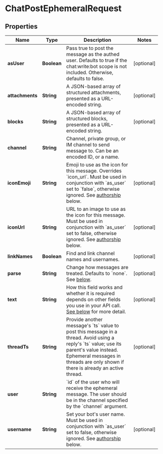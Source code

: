 

# ChatPostEphemeralRequest


## Properties

| Name | Type | Description | Notes |
|------------ | ------------- | ------------- | -------------|
|**asUser** | **Boolean** | Pass true to post the message as the authed user. Defaults to true if the chat:write:bot scope is not included. Otherwise, defaults to false. |  [optional] |
|**attachments** | **String** | A JSON-based array of structured attachments, presented as a URL-encoded string. |  [optional] |
|**blocks** | **String** | A JSON-based array of structured blocks, presented as a URL-encoded string. |  [optional] |
|**channel** | **String** | Channel, private group, or IM channel to send message to. Can be an encoded ID, or a name. |  |
|**iconEmoji** | **String** | Emoji to use as the icon for this message. Overrides &#x60;icon_url&#x60;. Must be used in conjunction with &#x60;as_user&#x60; set to &#x60;false&#x60;, otherwise ignored. See [authorship](https://slack.dev) below. |  [optional] |
|**iconUrl** | **String** | URL to an image to use as the icon for this message. Must be used in conjunction with &#x60;as_user&#x60; set to false, otherwise ignored. See [authorship](https://slack.dev) below. |  [optional] |
|**linkNames** | **Boolean** | Find and link channel names and usernames. |  [optional] |
|**parse** | **String** | Change how messages are treated. Defaults to &#x60;none&#x60;. See [below](https://slack.dev). |  [optional] |
|**text** | **String** | How this field works and whether it is required depends on other fields you use in your API call. [See below](https://slack.dev) for more detail. |  [optional] |
|**threadTs** | **String** | Provide another message&#39;s &#x60;ts&#x60; value to post this message in a thread. Avoid using a reply&#39;s &#x60;ts&#x60; value; use its parent&#39;s value instead. Ephemeral messages in threads are only shown if there is already an active thread. |  [optional] |
|**user** | **String** | &#x60;id&#x60; of the user who will receive the ephemeral message. The user should be in the channel specified by the &#x60;channel&#x60; argument. |  |
|**username** | **String** | Set your bot&#39;s user name. Must be used in conjunction with &#x60;as_user&#x60; set to false, otherwise ignored. See [authorship](https://slack.dev) below. |  [optional] |



